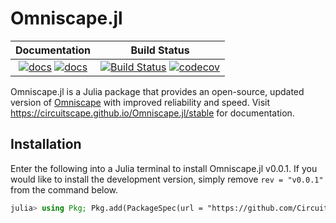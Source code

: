 # Omniscape.jl

| **Documentation**  | **Build Status**|
|:-----------------------------------------------------:|:------------------------------------:|
| [![docs](https://img.shields.io/badge/docs-stable-blue.svg)](https://Circuitscape.github.io/Omniscape.jl/stable) [![docs](https://img.shields.io/badge/docs-dev-blue.svg)](https://Circuitscape.github.io/Omniscape.jl/dev) | [![Build Status](https://travis-ci.org/Circuitscape/Omniscape.jl.svg?branch=master)](https://travis-ci.org/Circuitscape/Omniscape.jl) [![codecov](https://codecov.io/gl/vlandau/Omniscape.jl/branch/master/graph/badge.svg)](https://codecov.io/gl/vlandau/Omniscape.jl) |

Omniscape.jl is a Julia package that  provides an open-source, updated version of [Omniscape](https://conservationgateway.org/ConservationByGeography/NorthAmerica/UnitedStates/oregon/science/Documents/McRae_et_al_2016_PNW_CNS_Connectivity.pdf) with improved reliability and speed. Visit https://circuitscape.github.io/Omniscape.jl/stable for documentation.

## Installation
Enter the following into a Julia terminal to install Omniscape.jl v0.0.1. If you would like to install the development version, simply remove `rev = "v0.0.1"` from the command below.
```julia
julia> using Pkg; Pkg.add(PackageSpec(url = "https://github.com/Circuitscape/Omniscape.jl", rev = "v0.0.1"))

```
